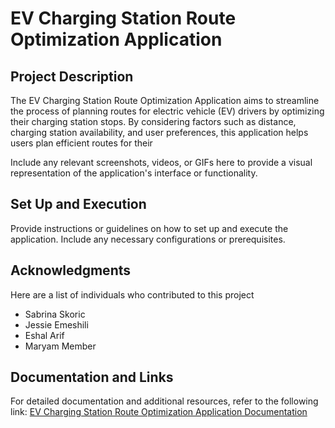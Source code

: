 # EV Charging Station Route Optimization Application
## Project Description

The EV Charging Station Route Optimization Application aims to streamline the process of planning routes for electric vehicle (EV) drivers by optimizing their charging station stops. By considering factors such as distance, charging station availability, and user preferences, this application helps users plan efficient routes for their 



Include any relevant screenshots, videos, or GIFs here to provide a visual representation of the application's interface or functionality.


## Set Up and Execution

Provide instructions or guidelines on how to set up and execute the application. Include any necessary configurations or prerequisites.

## Acknowledgments
Here are a list of individuals who contributed to this project 
- Sabrina Skoric
- Jessie Emeshili
- Eshal Arif
- Maryam Member

## Documentation and Links
For detailed documentation and additional resources, refer to the following link:
[EV Charging Station Route Optimization Application Documentation](https://docs.google.com/document/d/1Zv3sieODWS9q--kpdOEtu3hdIpkYSJuvqFUKNdwCnkE/edit)
